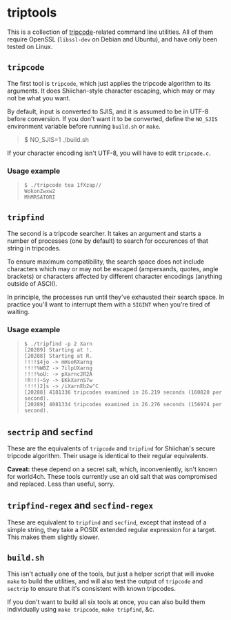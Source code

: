 # triptools

This is a collection of [tripcode](http://en.wikipedia.org/wiki/Tripcode)-related command line utilities. All of them require OpenSSL (`libssl-dev` on Debian and Ubuntu), and have only been tested on Linux.


## `tripcode`

The first tool is `tripcode`, which just applies the tripcode algorithm to its arguments. It does Shiichan-style character escaping, which may or may not be what you want.

By default, input is converted to SJIS, and it is assumed to be in UTF-8 before conversion. If you don't want it to be converted, define the `NO_SJIS` environment variable before running `build.sh` or `make`.

>    $ NO_SJIS=1 ./build.sh

If your character encoding isn't UTF-8, you will have to edit `tripcode.c`.

### Usage example

>     $ ./tripcode tea 1fXzap//
>     WokonZwxw2
>     MhMRSATORI


## `tripfind`

The second is a tripcode searcher. It takes an argument and starts a number of processes (one by default) to search for occurences of that string in tripcodes.

To ensure maximum compatibility, the search space does not include characters which may or may not be escaped (ampersands, quotes, angle brackets) or characters affected by different character encodings (anything outside of ASCII).

In principle, the processes run until they've exhausted their search space. In practice you'll want to interrupt them with a `SIGINT` when you're tired of waiting.

### Usage example

>     $ ./tripfind -p 2 Xarn
>     [20289] Starting at !.
>     [20288] Starting at R.
>     !!!!$4jo -> mHsoRXarng
>     !!!!%W8Z -> 7ilpUXarng
>     !!!!%oU: -> pXarnc2R2A
>     !R!!(~Sy -> EKkXarnS7w
>     !!!!)2]s -> /iXarnEb2w^C
>     [20288] 4181336 tripcodes examined in 26.219 seconds (160820 per second).
>     [20289] 4081334 tripcodes examined in 26.276 seconds (156974 per second).


## `sectrip` and `secfind`

These are the equivalents of `tripcode` and `tripfind` for Shiichan's secure tripcode algorithm. Their usage is identical to their regular equivalents.

**Caveat:** these depend on a secret salt, which, inconveniently, isn't known for world4ch. These tools currently use an old salt that was compromised and replaced. Less than useful, sorry.


## `tripfind-regex` and `secfind-regex`

These are equivalent to `tripfind` and `secfind`, except that instead of a simple string, they take a POSIX extended regular expression for a target. This makes them slightly slower.


## `build.sh`

This isn't actually one of the tools, but just a helper script that will invoke `make` to build the utilities, and will also test the output of `tripcode` and `sectrip` to ensure that it's consistent with known tripcodes.

If you don't want to build all six tools at once, you can also build them individually using `make tripcode`, `make tripfind`, &c.
